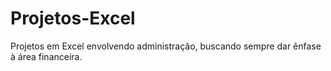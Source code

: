 # Projetos-Excel

Projetos em Excel envolvendo administração, buscando sempre dar ênfase à área financeira.
